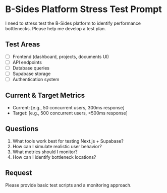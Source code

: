 # B-Sides Platform Stress Test Prompt

I need to stress test the B-Sides platform to identify performance bottlenecks. Please help me develop a test plan.

## Test Areas
- [ ] Frontend (dashboard, projects, documents UI)
- [ ] API endpoints
- [ ] Database queries
- [ ] Supabase storage
- [ ] Authentication system

## Current & Target Metrics
- Current: [e.g., 50 concurrent users, 300ms response]
- Target: [e.g., 500 concurrent users, <500ms response]

## Questions
1. What tools work best for testing Next.js + Supabase?
2. How can I simulate realistic user behavior?
3. What metrics should I monitor?
4. How can I identify bottleneck locations?

## Request
Please provide basic test scripts and a monitoring approach. 